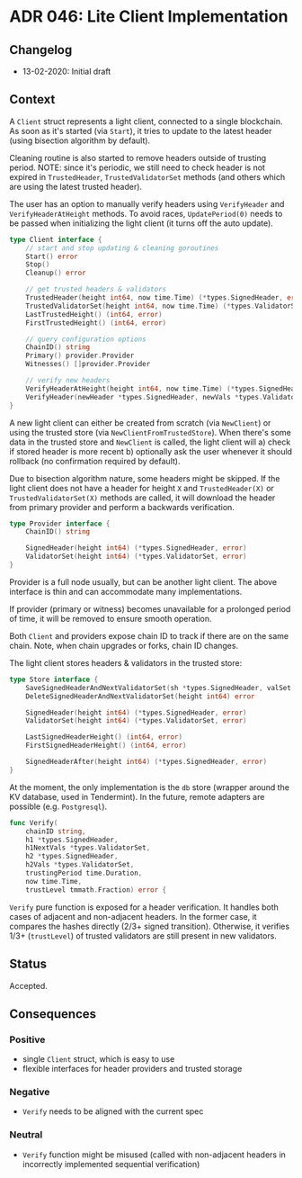 # ADR 046: Lite Client Implementation

## Changelog
* 13-02-2020: Initial draft

## Context

A `Client` struct represents a light client, connected to a single blockchain.
As soon as it's started (via `Start`), it tries to update to the latest header
(using bisection algorithm by default).

Cleaning routine is also started to remove headers outside of trusting period.
NOTE: since it's periodic, we still need to check header is not expired in
`TrustedHeader`, `TrustedValidatorSet` methods (and others which are using the
latest trusted header).

The user has an option to manually verify headers using `VerifyHeader` and
`VerifyHeaderAtHeight` methods. To avoid races, `UpdatePeriod(0)` needs to be
passed when initializing the light client (it turns off the auto update).

```go
type Client interface {
	// start and stop updating & cleaning goroutines
	Start() error
	Stop()
	Cleanup() error

	// get trusted headers & validators
	TrustedHeader(height int64, now time.Time) (*types.SignedHeader, error)
	TrustedValidatorSet(height int64, now time.Time) (*types.ValidatorSet, error)
	LastTrustedHeight() (int64, error)
	FirstTrustedHeight() (int64, error)

	// query configuration options
	ChainID() string
	Primary() provider.Provider
	Witnesses() []provider.Provider

	// verify new headers
	VerifyHeaderAtHeight(height int64, now time.Time) (*types.SignedHeader, error)
	VerifyHeader(newHeader *types.SignedHeader, newVals *types.ValidatorSet, now time.Time) error
}
```

A new light client can either be created from scratch (via `NewClient`) or
using the trusted store (via `NewClientFromTrustedStore`). When there's some
data in the trusted store and `NewClient` is called, the light client will a)
check if stored header is more recent b) optionally ask the user whenever it
should rollback (no confirmation required by default).

Due to bisection algorithm nature, some headers might be skipped. If the light
client does not have a header for height `X` and `TrustedHeader(X)` or
`TrustedValidatorSet(X)` methods are called, it will download the header from
primary provider and perform a backwards verification.

```go
type Provider interface {
	ChainID() string

	SignedHeader(height int64) (*types.SignedHeader, error)
	ValidatorSet(height int64) (*types.ValidatorSet, error)
}
```

Provider is a full node usually, but can be another light client. The above
interface is thin and can accommodate many implementations.

If provider (primary or witness) becomes unavailable for a prolonged period of
time, it will be removed to ensure smooth operation.

Both `Client` and providers expose chain ID to track if there are on the same
chain. Note, when chain upgrades or forks, chain ID changes.

The light client stores headers & validators in the trusted store:

```go
type Store interface {
	SaveSignedHeaderAndNextValidatorSet(sh *types.SignedHeader, valSet *types.ValidatorSet) error
	DeleteSignedHeaderAndNextValidatorSet(height int64) error

	SignedHeader(height int64) (*types.SignedHeader, error)
	ValidatorSet(height int64) (*types.ValidatorSet, error)

	LastSignedHeaderHeight() (int64, error)
	FirstSignedHeaderHeight() (int64, error)

	SignedHeaderAfter(height int64) (*types.SignedHeader, error)
}
```

At the moment, the only implementation is the `db` store (wrapper around the KV
database, used in Tendermint). In the future, remote adapters are possible
(e.g. `Postgresql`).

```go
func Verify(
	chainID string,
	h1 *types.SignedHeader,
	h1NextVals *types.ValidatorSet,
	h2 *types.SignedHeader,
	h2Vals *types.ValidatorSet,
	trustingPeriod time.Duration,
	now time.Time,
	trustLevel tmmath.Fraction) error {
```

`Verify` pure function is exposed for a header verification. It handles both
cases of adjacent and non-adjacent headers. In the former case, it compares the
hashes directly (2/3+ signed transition). Otherwise, it verifies 1/3+
(`trustLevel`) of trusted validators are still present in new validators.

## Status

Accepted.

## Consequences

### Positive

* single `Client` struct, which is easy to use
* flexible interfaces for header providers and trusted storage

### Negative

* `Verify` needs to be aligned with the current spec

### Neutral

* `Verify` function might be misused (called with non-adjacent headers in
  incorrectly implemented sequential verification)
